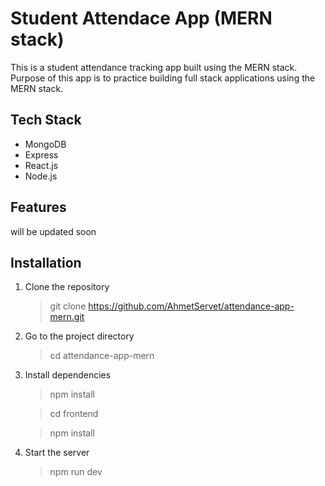 # Student Attendace App (MERN stack)

This is a student attendance tracking app built using the MERN stack. Purpose of this app is to practice building full stack applications using the MERN stack.

## Tech Stack

-   MongoDB
-   Express
-   React.js
-   Node.js

## Features

will be updated soon

## Installation

1. Clone the repository

    > git clone https://github.com/AhmetServet/attendance-app-mern.git

2. Go to the project directory

    > cd attendance-app-mern

3. Install dependencies

    > npm install

    > cd frontend

    > npm install

4. Start the server
    > npm run dev
